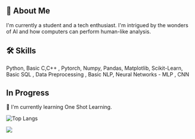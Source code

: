 



## 🚀 About Me
I'm currently a student and a tech enthusiast. I'm intrigued by the wonders of AI and how computers can perform human-like analysis. 


## 🛠 Skills
Python, Basic C,C++ , Pytorch, Numpy, Pandas, Matplotlib, Scikit-Learn, Basic SQL , Data Preprocessing , Basic NLP, Neural Networks - MLP , CNN





## In Progress 

🧠 I'm currently learning One Shot Learning.


![Top Langs](https://github-readme-stats.vercel.app/api/top-langs/?username=manishdhakal2&theme=tokyonight)


[![](https://visitcount.itsvg.in/api?id=manishdhakal2&label=Profile%20Views&icon=5&pretty=false)](https://visitcount.itsvg.in)





